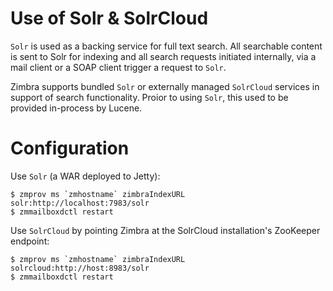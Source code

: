 # Use of Solr & SolrCloud

`Solr` is used as a backing service for full text search. All searchable content is sent to Solr for indexing and all search requests initiated internally, via a mail client or a SOAP client trigger a request to `Solr`.

Zimbra supports bundled `Solr` or externally managed `SolrCloud` services in support of search functionality. Proior to using `Solr`, this used to be provided in-process by Lucene.

# Configuration

Use `Solr` (a WAR deployed to Jetty):

    $ zmprov ms `zmhostname` zimbraIndexURL solr:http://localhost:7983/solr
    $ zmmailboxdctl restart

Use `SolrCloud` by pointing Zimbra at the SolrCloud installation's ZooKeeper endpoint:

    $ zmprov ms `zmhostname` zimbraIndexURL solrcloud:http://host:8983/solr
    $ zmmailboxdctl restart
